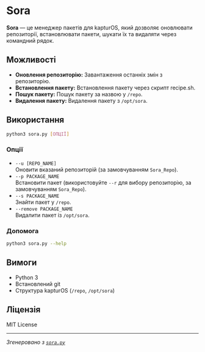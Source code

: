 # Sora

**Sora** — це менеджер пакетів для kapturOS, який дозволяє оновлювати репозиторії, встановлювати пакети, шукати їх та видаляти через командний рядок.

## Можливості

- **Оновлення репозиторію:** Завантаження останніх змін з репозиторію.
- **Встановлення пакету:** Встановлення пакету через скрипт recipe.sh.
- **Пошук пакету:** Пошук пакету за назвою у `/repo`.
- **Видалення пакету:** Видалення пакету з `/opt/sora`.

## Використання

```bash
python3 sora.py [ОПЦІЇ]
```

### Опції

- `--u [REPO_NAME]`  
  Оновити вказаний репозиторій (за замовчуванням `Sora_Repo`).
- `--p PACKAGE_NAME`  
  Встановити пакет (використовуйте `--r` для вибору репозиторію, за замовчуванням `Sora_Repo`).
- `--s PACKAGE_NAME`  
  Знайти пакет у `/repo`.
- `--remove PACKAGE_NAME`  
  Видалити пакет із `/opt/sora`.

### Допомога

```bash
python3 sora.py --help
```

## Вимоги

- Python 3
- Встановлений git
- Структура kapturOS (`/repo`, `/opt/sora`)

## Ліцензія

MIT License

---

*Згенеровано з [`sora.py`](sora.py)*
